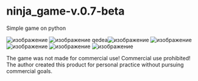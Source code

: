 # ninja_game-v.0.7-beta
Simple game on python 

![изображение](https://github.com/user-attachments/assets/36d6626f-1d3d-433b-96b0-28f432caa12d)
![изображение](https://github.com/user-attachments/assets/3e1fc95f-5989-475c-b736-fcfcf1263a8c)
qedea![изображение](https://github.com/user-attachments/assets/49be87e2-6f41-4306-a40d-4f9ce075e640)
![изображение](https://github.com/user-attachments/assets/2afdd786-3c8d-4845-9249-4760000e06ca)
![изображение](https://github.com/user-attachments/assets/ec144514-b25d-4075-9648-8aab07b2fae8)
![изображение](https://github.com/user-attachments/assets/69de0132-9d6e-4fbc-92f4-2bc77e4b5409)
![изображение](https://github.com/user-attachments/assets/a10b0ff9-59a3-4c51-85e8-d5a149db0f12)

The game was not made for commercial use!
Commercial use prohibited!
The author created this product for personal practice without pursuing commercial goals.
